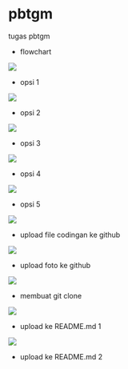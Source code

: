 # pbtgm
tugas pbtgm


- flowchart

![](screenshoot%20program%20dan%20flowchart//flowchart.png)

- opsi 1

![](screenshoot%20program%20dan%20flowchart//opsi%201.jpeg)

- opsi 2

![](screenshoot%20program%20dan%20flowchart//opsi%202.jpeg)

- opsi 3

![](screenshoot%20program%20dan%20flowchart//opsi%203.jpeg)

- opsi 4

![](screenshoot%20program%20dan%20flowchart//opsi%204.jpeg)

- opsi 5

![](screenshoot%20program%20dan%20flowchart//opsi%205.jpeg)

- upload file codingan ke github

![](screenshoot%20git/mengupload%20codingan%20program%20ke%20%20github.png)

- upload foto ke github 

![](screenshoot%20git/mengupload%20foto%20ke%20github.png)

- membuat git clone 

![](screenshoot%20git/membuat%20git%20clonne.png)

- upload ke README.md 1

![](screenshoot%20git/menambah%20foto%20ke%20README.md%201.png)

- upload ke README.md 2

[](screenshoot%20git/menambahkan%20foto%20ke%20README.md%202.png)